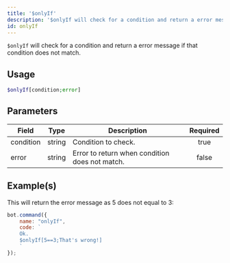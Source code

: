 ```yaml
---
title: '$onlyIf'
description: '$onlyIf will check for a condition and return a error message if that condition does not match.'
id: onlyIf
---
```


`$onlyIf` will check for a condition and return a error message if that condition does not match.

## Usage

```php
$onlyIf[condition;error]
```

## Parameters

| Field     | Type   | Description                                    | Required |
| --------- | ------ | ---------------------------------------------- |:--------:|
| condition | string | Condition to check.                            |   true   |
| error     | string | Error to return when condition does not match. |  false   |

## Example(s)

This will return the error message as 5 does not equal to 3:

```javascript
bot.command({
    name: "onlyIf",
    code: `
    Ok.
    $onlyIf[5==3;That's wrong!]
    `
});
```